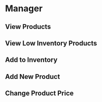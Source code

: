 # Manager

## View Products

## View Low Inventory Products

## Add to Inventory

## Add New Product

## Change Product Price
